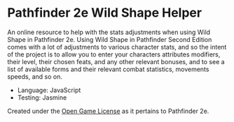 # Pathfinder 2e Wild Shape Helper

An online resource to help with the stats adjustments when using Wild Shape in Pathfinder 2e. Using Wild Shape in Pathfinder Second Edition comes with a lot of adjustments to various character stats, and so the intent of the project is to allow you to enter your characters attributes modifiers, their level, their chosen feats, and any other relevant bonuses, and to see a list of available forms and their relevant combat statistics, movements speeds, and so on.

- Language: JavaScript
- Testing: Jasmine

Created under the [Open Game License](https://paizo.com/pathfinder/compatibility/ogl) as it pertains to Pathfinder 2e. 
